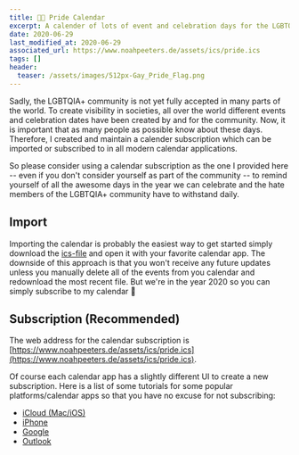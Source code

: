 ```yaml
---
title: 🏳️‍🌈 Pride Calendar
excerpt: A calender of lots of event and celebration days for the LGBTQIA+ community.
date: 2020-06-29
last_modified_at: 2020-06-29
associated_url: https://www.noahpeeters.de/assets/ics/pride.ics
tags: []
header:
  teaser: /assets/images/512px-Gay_Pride_Flag.png
---
```


Sadly, the LGBTQIA+ community is not yet fully accepted in many parts of the world. To create visibility in societies, all over the world different events and celebration dates have been created by and for the community.
Now, it is important that as many people as possible know about these days. Therefore, I created and maintain a calender subscription which can be imported or subscribed to in all modern calendar applications.

So please consider using a calendar subscription as the one I provided here -- even if you don't consider yourself as part of the community -- to remind yourself of all the awesome days in the year we can celebrate and the hate members of the LGBTQIA+ community have to withstand daily.

## Import

Importing the calendar is probably the easiest way to get started simply download the [ics-file](https://www.noahpeeters.de/assets/ics/pride.ics) and open it with your favorite calendar app. The downside of this approach is that you won't receive any future updates unless you manually delete all of the events from you calendar and redownload the most recent file. But we're in the year 2020 so you can simply subscribe to my calendar :tada:

## Subscription (Recommended)

The web address for the calendar subscription is [https://www.noahpeeters.de/assets/ics/pride.ics](https://www.noahpeeters.de/assets/ics/pride.ics).

Of course each calendar app has a slightly different UI to create a new subscription. Here is a list of some tutorials for some popular platforms/calendar apps so that you have no excuse for not subscribing:
 - [iCloud (Mac/iOS)](https://support.apple.com/en-us/HT202361)
 - [iPhone](https://www.macrumors.com/how-to/subscribe-to-calendars-on-iphone-ipad/)
 - [Google](https://support.google.com/calendar/answer/37100?co=GENIE.Platform%3DDesktop&hl=en)
 - [Outlook](https://support.microsoft.com/en-us/office/import-or-subscribe-to-a-calendar-in-outlook-com-cff1429c-5af6-41ec-a5b4-74f2c278e98c)
